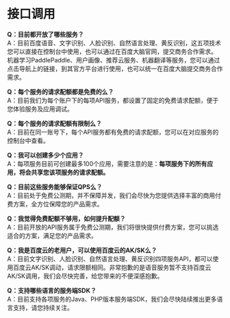 # 接口调用

**Q：目前都开放了哪些服务？**  
A：目前百度语音、文字识别、人脸识别、自然语言处理、黄反识别，这五项技术您可以直接在控制台中使用，也可以通过在百度大脑官网，提交商务合作需求。  
机器学习PaddlePaddle、用户画像、推荐云服务、机器翻译等服务，您可以通过点击导航上的链接，到其官方平台进行使用，也可以统一在百度大脑提交商务合作需求。

**Q：每个服务的请求配额都是免费的么？**  
A：目前我们为每个账户下的每项API服务，都设置了固定的免费请求配额，便于您体验服务及应用调试。

**Q：每个服务的请求配额有限制么？**  
A：目前在同一账号下，每个API服务都有免费的请求配额，您可以在对应服务的控制台中查看。

**Q：我可以创建多少个应用？**  
A：每项服务目前可创建最多100个应用，需要注意的是：**每项服务下的所有应用，将会共享您该项服务的请求配额。**

**Q：目前这些服务能够保证QPS么？**  
A：目前处于免费公测期，并不保障并发，我们会尽快为您提供选择丰富的商用付费方案，全方位保障您的产品需求。

**Q：我觉得免费配额不够用，如何提升配额？**  
A：目前开放的API服务属于免费公测期，我们将很快提供付费方案，您可以挑选适合的方案，满足您的产品需求。

**Q：我是百度云的老用户，可以使用百度云的AK/SK么？**  
A：目前文字识别、人脸识别、自然语言处理、黄反识别四项服务API，都可以使用百度云AK/SK调动，请求限额相同。非常抱歉的是语音服务暂不支持百度云AK/SK调用，我们会尽快完善，给您带来的不便深感抱歉。

**Q：支持哪些语言的服务端SDK？**  
A：目前支持各项服务的Java、PHP版本服务端SDK，我们会尽快陆续推出更多语言支持，请您持续关注。



